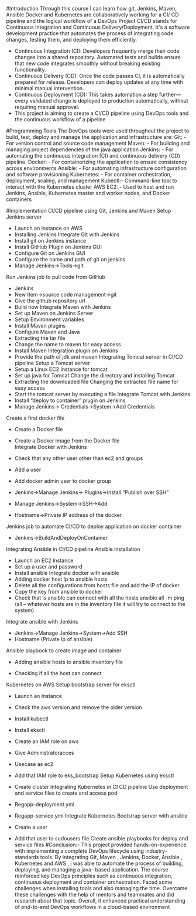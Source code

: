 
#Introduction
Through this course I can learn how git, Jenkins, Maven, Ansible Docker and Kubernetes are collaboratively working for a CI/ CD pipeline and the logical workflow of a DevOps Project
CI/CD stands for Continuous Integration and Continuous Delivery/Deployment. It's a software development practice that automates the process of integrating code changes, testing them, and deploying them efficiently.
-	Continuous Integration (CI): Developers frequently merge their code changes into a shared repository. Automated tests and builds ensure that new code integrates smoothly without breaking existing functionality.
-	Continuous Delivery (CD): Once the code passes CI, it is automatically prepared for release. Developers can deploy updates at any time with minimal manual intervention.
-	Continuous Deployment (CD): This takes automation a step further—every validated change is deployed to production automatically, without requiring manual approval.
-	This project is aiming to create a CI/CD pipeline using DevOps tools and the continuous workflow of a pipeline



#Programming Tools 
The DevOps tools were used throughout the project to build, test, deploy and manage the application and infrastructure are:
Git: -
      For version control and source code management
Maven: -
      For building and managing project dependencies of the java application
Jenkins: -
      For automating the continuous integration (CI) and continuous delivery (CD) pipeline.
Docker: -
      For containerizing the application to ensure consistency across environments
Ansible: -
     For automating infrastructure configuration and software provisioning
Kubernetes: -
      For container orchestration, deployment, scaling, and management
Kubectl:-
      Command-line tool to interact with the Kubernetes cluster
AWS EC2: -
       Used to host and run Jenkins, Ansible, Kubernetes master and worker nodes, and Docker containers

#Implementation
CI/CD pipeline using Git, Jenkins and Maven
Setup Jenkins server
-	Launch an instance on AWS        
-	Installing Jenkins
Integrate Git with Jenkins
-	Install git on Jenkins instance
-	Install GitHub Plugin on Jenkins GUI
-	Configure Git on Jenkins GUI
-	Configure the name and path of git on jenkins
-	Manage Jenkins->Tools->git
       
Run Jenkins job to pull code from GitHub
-	Jenkins
-	New Item->source code management->git
-	Give the github repository url
-	Build now
 Integrate Maven with Jenkins
-	Set up Maven on Jenkins Server
-	Setup Environment variables
-	Install Maven plugins
-	Configure Maven and Java 
-	Extracting the tar file
-	Change the name to maven for easy access
-	Install Maven Integration plugin on Jenkins
-	Provide the path of jdk and maven
Integrating Tomcat server in CI/CD pipeline
Setup a Tomcat server
-	Setup a Linux EC2 Instance for tomcat  
-	Set up java for Tomcat
 	Change the directory and installing Tomcat
-	Extracting the downloaded file
 Changing the extracted file name for easy access
-	Start the tomcat server by executing a file
Integrate Tomcat with Jenkins
-	Install “deploy to container” plugin on Jenkins
-	Manage Jenkins-> Credentials->System->Add Credentials

                        
Create a first docker file
-	Create a Docker file               
-	Create a Docker image from the Docker file                            
Integrate Docker with Jenkins
-	Check that any other user other than ec2 and groups               
-	Add a user      
-	Add docker admin user to docker group
-	Jenkins->Manage Jenkins-> Plugins->Install “Publish over SSH”
                 
-	Manage Jenkins->System->SSH->Add
-	Hostname->Private IP address of the docker
             
                    
Jenkins job to automate CI/CD to deploy application on docker container
-	Jenkins->BuildAndDeployOnContainer
             
Integrating Ansible in CI/CD pipeline
Ansible installation
-	Launch an EC2 Instance
-	Set up a user and password
-	Install ansible 
Integrate docker with ansible
-	Adding docker host Ip to ansible hosts
-	Delete all the configurations from hosts file and add the IP of docker
-	Copy the key from ansible to docker
-	Check that is ansible can connect with all the hosts
ansible all -m ping (all – whatever hosts are in the inventory file it will try to connect to the system)

Integrate ansible with Jenkins
-	Jenkins->Manage Jenkins->System->Add SSH
-	Hostname (Private Ip of ansible)

Ansible playbook to create image and container

-	Adding ansible hosts to ansible inventory file
    
-	Checking if all the host can connect                   

Kubernetes on AWS
Setup bootstrap server for eksctl
-	Launch an Instance
-	Check the aws version and remove the older version
-	Install kubectl
-	Install eksctl
-	Create an IAM role on aws
-	Give Administratoracces
-	Usecase as ec2
-	Add that IAM role to eks_bootstrap
Setup Kubernetes using eksctl
-	Create cluster
Integrating Kubernetes in CI CD pipeline
Use deployment and service files to create and access pod
-	Regapp-deployment.yml
-	Regapp-service.yml
 Integrate Kubernetes Bootstrap server with ansible
-	Create a user
                 
-	Add that user to sudousers file
 Create ansible playbooks for deploy and service files
#Conclusion:-
This project provided hands-on-experience with implementing a complete DevOps lifecycle using industry-standards tools. By integrating Git, Maven , Jenkins, Docker, Ansible , Kubernetes and AWS , i was able to automate the process of building, deploying, and managing a java- based application. The course reinforced key DevOps principles such as continuous integration, continuous deployment and container orchestration. Faced some challenges when installing tools and also managing the time. Overcame these challenges with the help of mentors and teammates and did  research about that topic. Overall, it enhanced practical understanding of end-to-end DevOps workflows in a cloud-based environment

